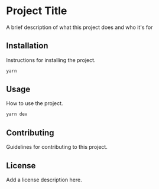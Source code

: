 # Project Title

A brief description of what this project does and who it's for

## Installation

Instructions for installing the project.

```bash
yarn
```

## Usage

How to use the project.

```bash
yarn dev
```

## Contributing

Guidelines for contributing to this project.

## License

Add a license description here.
